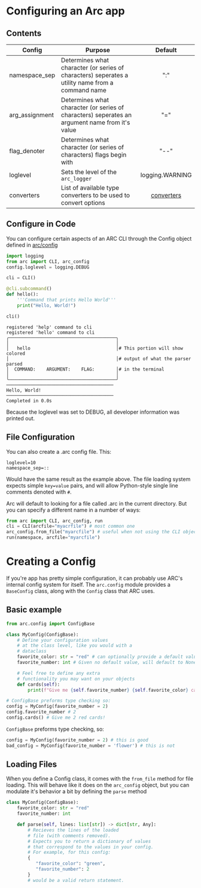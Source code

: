 # Configuring an Arc app

## Contents
| Config         | Purpose                                                                                          |                     Default                      |
| -------------- | ------------------------------------------------------------------------------------------------ | :----------------------------------------------: |
| namespace_sep  | Determines what character (or series of characters) seperates a utility name from a command name |                       ":"                        |
| arg_assignment | Determines what character (or series of characters) seperates an argument name from it's value   |                       "="                        |
| flag_denoter   | Determines what character (or series of characters) flags begin with                             |                       "--"                       |
| loglevel       | Sets the level of the `arc_logger`                                                               |                 logging.WARNING                  |
| converters     | List of available type converters to be used to convert options                                  | [converters](./converters.md#builtin-converters) |


## Configure in Code
You can configure certain aspects of an ARC CLI through the Config object defined in [arc/config](../src/arc/config/__init__.py)
```py x
import logging
from arc import CLI, arc_config
config.loglevel = logging.DEBUG

cli = CLI()

@cli.subcommand()
def hello():
    '''Command that prints Hello World'''
    print("Hello, World!")

cli()
```
```
registered 'help' command to cli
registered 'hello' command to cli
╭────────────────────────────────────────╮
│                                        │
│   hello                                │# This portion will show colored
│                                        │# output of what the parser parsed
│  COMMAND:    ARGUMENT:    FLAG:        │# in the terminal
│                                        │
╰────────────────────────────────────────╯
────────────────────────────────────────
Hello, World!
────────────────────────────────────────
Completed in 0.0s

```
Because the loglevel was set to DEBUG, all developer information was printed out.

## File Configuration
You can also create a .arc config file. This:
```
loglevel=10
namespace_sep=::
```
Would have the same result as the example above. The file loading system expects simple `key=value` pairs, and will allow Python-style single line comments denoted with `#`.

Arc will default to looking for a file called .arc in the current directory. But you can specify a different name in a number of ways:
```py x
from arc import CLI, arc_config, run
cli = CLI(arcfile="myacrfile") # most common one
arc_config.from_file("myarcfile") # useful when not using the CLI object
run(namespace, arcfile="myarcfile")
```

# Creating a Config
If you're app has pretty simple configuration, it can probably use ARC's internal config system for itself. The `arc.config` module provides a `BaseConfig` class, along with the `Config` class that ARC uses.

## Basic example
```python
from arc.config import ConfigBase

class MyConfig(ConfigBase):
    # Define your configuration values
    # at the class level, like you would with a
    # dataclass
    favorite_color: str = "red" # can optionally provide a default value
    favorite_number: int # Given no default value, will default to None

    # Feel free to define any extra
    # functionality you may want on your objects
    def cards(self):
        print(f"Give me {self.favorite_number} {self.favorite_color} cards!")

# ConfigBase preforms type checking so:
config = MyConfig(favorite_number = 2)
config.favorite_number # 2
config.cards() # Give me 2 red cards!
```

`ConfigBase` preforms type checking, so:
```py
config = MyConfig(favorite_number = 2) # this is good
bad_config = MyConfig(favorite_number = 'flower') # this is not
```

## Loading Files
When you define a Config class, it comes with the `from_file` method for file loading. This will behave like it does on the `arc_config` object, but you can modulate it's behavior a bit by defining the `parse` method

```py
class MyConfig(ConfigBase):
    favorite_color: str = "red"
    favorite_number: int

    def parse(self, lines: list[str]) -> dict[str, Any]:
        # Recieves the lines of the loaded
        # file (with comments removed).
        # Expects you to return a dictionary of values
        # that correspond to the values in your config.
        # For example, for this config:
        {
           "favorite_color": "green",
           "favorite_number": 2
        }
        # would be a valid return statement.


```
